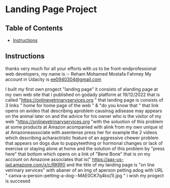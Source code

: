 # Landing Page Project

## Table of Contents

* [Instructions](#instructions)

## Instructions

thanks very much for all your efforts with us to be front-endprofessional web developers,
my name is :- Reham Mohamed Mostafa Fahmey 
My account in  Udacity is ee0940304@gmail.com

 I built my first own progect "landing page"
it  consists of alanding page at my own web site that i published on godady platform at 19/12/2022 that is called "https://onlinevetrinaryservices.org "
that landing page is consists of 3 links " home for home page of the web " & "do you know that "
that link opens on avideo that describing aproblem causinsg adisease may appears on the animal later on 
and the advice for his owner who is the visitor of my web "https://onlinevetrinaryservices.org "with the soluotion  of this problem  at some products at Amazon acompanied with alink from my own unique id at Amazoneassociate with asentense press her 
for example the 2 videos which describing acharactristic feature of an aggressive chewer problem that appears on dogs due to puppyteething or hormonal changes or lack of exercise or staying alone at home and the solution of this problem by "press here" that bottom which opens on a link of "Bene Bone" that is on my account on Amazone associates
that is(" https://aax-us-iad.amazone.com/x/c/RKRf0
and the title of my landing page is "on line vetrinary services" with abaner of an img of aperson petting adog with URL "  canva-a-person-petting-a-dog--MAE0CK7q4ks(1).jpg  "
i wish my progect is succesed


